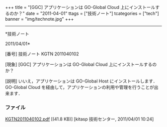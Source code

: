 ﻿+++
title = "[GGC] アプリケーションは GO-Global Cloud 上にインストールするのか？"
date = "2011-04-01"
ttags = ["技術ノート"]
tcategories = ["tech"]
banner = "img/technote.jpg"
+++

-----------------------------------------------------------------------------------------------------------------------------

*技術ノート

2011/04/01*


[番号]
技術ノート KGTN 2011040102

[現象]
[GGC] アプリケーションは GO-Global Cloud 上にインストールするのか？

[説明]
いいえ，アプリケーションは GO-Global Host にインストールします．
GO-Global Cloud
を経由して，アプリケーションの利用や管理を行うことが出来ます．


### ファイル

 
 


[KGTN2011040102.pdf](http://techreport.kitasp.net/attachments/download/534/KGTN2011040102.pdf)
 [(41.8 KB)] [kitasp 技術センター, 2011/04/01
10:24]


 


 

